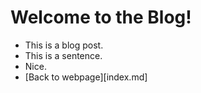 <h1> Welcome to the Blog! </h1>

* This is a blog post.
* This is a sentence.
* Nice.
* [Back to webpage][index.md]
